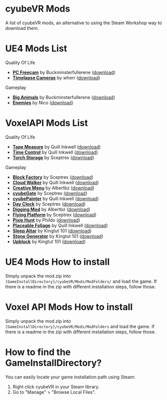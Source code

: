 # cyubeVR Mods

A list of cyubeVR mods, an alternative to using the Steam Workshop way to download them.

# UE4 Mods List

Quality Of Life
- **[PC Freecam](https://github.com/CyubeVR-Modding/cyubeVR-Mods/blob/main/Quality%20Of%20Life/PCMovement__V1.zip)** by Buckminsterfullerene ([download](https://github.com/CyubeVR-Modding/cyubeVR-Mods/raw/main/Quality%20Of%20Life/PCMovement__V1.zip))
- **[Timelapse Cameras](https://github.com/cyubeVR-Modding/cyubeVR-Mods/blob/main/Quality%20Of%20Life/Timelapse%20Cameras.zip)** by wherr ([download](https://github.com/cyubeVR-Modding/cyubeVR-Mods/raw/main/Quality%20Of%20Life/Timelapse%20Cameras.zip))

Gameplay
- **[Big Animals](https://github.com/CyubeVR-Modding/cyubeVR-Mods/tree/main/Gameplay/BigAnimals__V1.zip)** by Buckminsterfullerene ([download](https://github.com/CyubeVR-Modding/cyubeVR-Mods/raw/main/Gameplay/BigAnimals__V1.zip))
- **[Enemies](https://github.com/CyubeVR-Modding/cyubeVR-Mods/tree/main/Gameplay/Ennemies__V1.zip)** by Nico ([download](https://github.com/CyubeVR-Modding/cyubeVR-Mods/raw/main/Gameplay/Ennemies__V1.zip))

# VoxelAPI Mods List

Quality Of Life
- **[Tape Measure](https://github.com/cyubeVR-Modding/cyubeVR-Mods/blob/f4b5dc83e589d3108c6f899602687246adc7a813/Quality%20Of%20Life/Tape%20Measure.zip)** by Quill Inkwell ([download](https://github.com/cyubeVR-Modding/cyubeVR-Mods/raw/main/Quality%20Of%20Life/Tape%20Measure.zip))
- **[Time Control](https://github.com/cyubeVR-Modding/cyubeVR-Mods/blob/e02bc39a4eb02bb5d1395673deaefa256b911de8/Quality%20Of%20Life/TimeControl.zip)** by Quill Inkwell ([download](https://github.com/cyubeVR-Modding/cyubeVR-Mods/raw/main/Quality%20Of%20Life/TimeControl.zip))
- **[Torch Storage](https://drive.google.com/file/d/1pOjqHaLh2J2rbfHXv96hEmLIG3rX5CMf/view?usp=sharing)** by Sceptrex ([download](https://drive.google.com/file/d/1pOjqHaLh2J2rbfHXv96hEmLIG3rX5CMf/view?usp=sharing))

Gameplay
- **[Block Factory](https://drive.google.com/file/d/16Xo6ISIrM7HHSnF4gJO62oVccG6CUGb4/view?usp=sharing)** by Sceptrex ([download](https://drive.google.com/file/d/16Xo6ISIrM7HHSnF4gJO62oVccG6CUGb4/view?usp=sharing))
- **[Cloud Walker](https://github.com/cyubeVR-Modding/cyubeVR-Mods/blob/6ffe699318c33e9acdce8f207c4acced078120b5/Gameplay/CloudWalker.zip)** by Quill Inkwell ([download](https://github.com/cyubeVR-Modding/cyubeVR-Mods/raw/main/Gameplay/CloudWalker.zip))
- **[Creative Menu](https://github.com/cyubeVR-Modding/cyubeVR-Mods/blob/main/Gameplay/CreativeMenu.zip)** by Albertbz ([download](https://github.com/cyubeVR-Modding/cyubeVR-Mods/raw/main/Gameplay/CreativeMenu.zip))
- **[cyubeGate](https://drive.google.com/file/d/120MJwh2201zJ84U8bMLe8jPRtpjRa7I0/view?usp=sharing)** by Sceptrex ([download](https://drive.google.com/file/d/120MJwh2201zJ84U8bMLe8jPRtpjRa7I0/view?usp=sharing))
- **[cyubePainter](https://github.com/cyubeVR-Modding/cyubeVR-Mods/blob/main/Gameplay/CyubePainter.zip)** by Quill Inkwell ([download](https://github.com/cyubeVR-Modding/cyubeVR-Mods/raw/main/Gameplay/CyubePainter.zip))
- **[Day Clock](https://drive.google.com/file/d/1fBrV0uk1F0K9WnWKJaojUdYLeMPrabm1/view?usp=sharing)** by Sceptrex ([download](https://drive.google.com/file/d/1fBrV0uk1F0K9WnWKJaojUdYLeMPrabm1/view?usp=sharing))
- **[Digging Mod](https://github.com/cyubeVR-Modding/cyubeVR-Mods/blob/main/Gameplay/DiggingMod.zip)** by Albertbz ([download](https://github.com/cyubeVR-Modding/cyubeVR-Mods/raw/main/Gameplay/DiggingMod.zip))
- **[Flying Platform](https://drive.google.com/file/d/1F--k1om-uwi-Pv-8UifyB-EOdjFq4SW5/view?usp=sharing)** by Sceptrex ([download](https://drive.google.com/file/d/1F--k1om-uwi-Pv-8UifyB-EOdjFq4SW5/view?usp=sharing))
- **[Pixie Hunt](https://github.com/cyubeVR-Modding/cyubeVR-Mods/blob/830844dd74d95fef0552a496f360ae95bcfe453b/Gameplay/PixieHunt.zip)** by Phildo ([download](https://github.com/cyubeVR-Modding/cyubeVR-Mods/raw/main/Gameplay/PixieHunt.zip))
- **[Placeable Foliage](https://github.com/cyubeVR-Modding/cyubeVR-Mods/blob/8c845c84cd364b48b7145ce59bf10fd4e936302a/Gameplay/PlaceableFoliage.zip)** by Quill Inkwell ([download](https://github.com/cyubeVR-Modding/cyubeVR-Mods/raw/main/Gameplay/PlaceableFoliage.zip))
- **[Sleep Altar](https://github.com/KINGTUT10101/Kingtut-101s-cyubeVR-Mods/tree/main/SleepAltar)** by Kingtut 101 ([download](https://github.com/KINGTUT10101/Kingtut-101s-cyubeVR-Mods/tree/main/SleepAltar))
- **[Stone Generator](https://github.com/KINGTUT10101/Kingtut-101s-cyubeVR-Mods/tree/main/StoneGenerator)** by Kingtut 101 ([download](https://github.com/KINGTUT10101/Kingtut-101s-cyubeVR-Mods/tree/main/StoneGenerator))
- **[Upblock](https://github.com/KINGTUT10101/Kingtut-101s-cyubeVR-Mods/tree/main/Upblock)** by Kingtut 101 ([download](https://github.com/KINGTUT10101/Kingtut-101s-cyubeVR-Mods/tree/main/Upblock))

# UE4 Mods How to install 

Simply unpack the mod.zip into `[GameInstallDirectory]/cyubeVR/Mods/ModFolders/` and load the game. If there is a readme in the zip with different installation steps, follow those.

# Voxel API Mods How to install

Simply unpack the mod.zip into `[GameInstallDirectory]/cyubeVR/Mods/ModFolders` and load the game. If there is a readme in the zip with different installation steps, follow those.

# How to find the GameInstallDirectory?

You can easily locate your game installation path using Steam:
1. Right click cyubeVR in your Steam library.
2. Go to "Manage" > "Browse Local Files".
